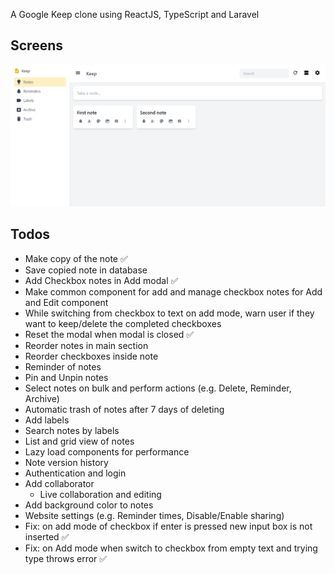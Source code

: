 A Google Keep clone using ReactJS, TypeScript and Laravel

## Screens

![image info](./project_files/homepage.png)

## Todos
 - Make copy of the note ✅
 - Save copied note in database
 - Add Checkbox notes in Add modal ✅
 - Make common component for add and manage checkbox notes for Add and Edit component
 - While switching from checkbox to text on add mode, warn user if they want to keep/delete the completed checkboxes
 - Reset the modal when modal is closed ✅
 - Reorder notes in main section
 - Reorder checkboxes inside note
 - Reminder of notes
 - Pin and Unpin notes
 - Select notes on bulk and perform actions (e.g. Delete, Reminder, Archive)
 - Automatic trash of notes  after 7 days of deleting
 - Add labels
 - Search notes by labels
 - List and grid view of notes
 - Lazy load components for performance
 - Note version history
 - Authentication and login
 - Add collaborator
    - Live collaboration and editing
 - Add background color to notes
 - Website settings (e.g. Reminder times, Disable/Enable sharing)
 - Fix: on add mode of checkbox if enter is pressed new input box is not inserted ✅
 - Fix: on Add mode when switch to checkbox from empty text and trying type throws error ✅